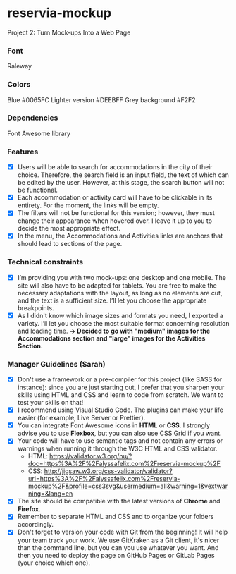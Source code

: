 # reservia-mockup
Project 2: Turn Mock-ups Into a Web Page

### Font
Raleway

### Colors
Blue #0065FC
Lighter version #DEEBFF
Grey background #F2F2

### Dependencies
Font Awesome library

### Features
- [X] Users will be able to search for accommodations in the city of their choice. Therefore, the search field is an input field, the text of which can be edited by the user. However, at this stage, the search button will not be functional.
- [X] Each accommodation or activity card will have to be clickable in its entirety. For the moment, the links will be empty.
- [X] The filters will not be functional for this version; however, they must change their appearance when hovered over. I leave it up to you to decide the most appropriate effect.
- [X] In the menu, the Accommodations and Activities links are anchors that should lead to sections of the page.

### Technical constraints
- [X] I’m providing you with two mock-ups: one desktop and one mobile. The site will also have to be adapted for tablets. You are free to make the necessary adaptations with the layout, as long as no elements are cut, and the text is a sufficient size. I’ll let you choose the appropriate breakpoints.
- [X] As I didn't know which image sizes and formats you need, I exported a variety. I’ll let you choose the most suitable format concerning resolution and loading time. **-> Decided to go with "medium" images for the Accommodations section and "large" images for the Activities Section.**

### Manager Guidelines (Sarah)
- [X] Don't use a framework or a pre-compiler for this project (like SASS for instance): since you are just starting out, I prefer that  you sharpen your skills using HTML and CSS and learn to code from scratch. We want to test your skills on that!
- [X] I recommend using Visual Studio Code. The plugins can make your life easier (for example, Live Server or Prettier).
- [X] You can integrate Font Awesome icons in **HTML** or **CSS**. I strongly advise you to use **Flexbox**, but you can also use CSS Grid if you want.
- [X] Your code will have to use semantic tags and not contain any errors or warnings when running it through the W3C HTML and CSS validator.
  - HTML: https://validator.w3.org/nu/?doc=https%3A%2F%2Falyssafelix.com%2Freservia-mockup%2F
  - CSS:  http://jigsaw.w3.org/css-validator/validator?uri=https%3A%2F%2Falyssafelix.com%2Freservia-mockup%2F&profile=css3svg&usermedium=all&warning=1&vextwarning=&lang=en
- [X] The site should be compatible with the latest versions of **Chrome** and **Firefox**.
- [X] Remember to separate HTML and CSS and to organize your folders accordingly.
- [X] Don't forget to version your code with Git from the beginning! It will help your team track your work. We use GitKraken as a Git client, it's nicer than the command line, but you can you use whatever you want. And then you need to deploy the page on GitHub Pages or GitLab Pages (your choice which one).
